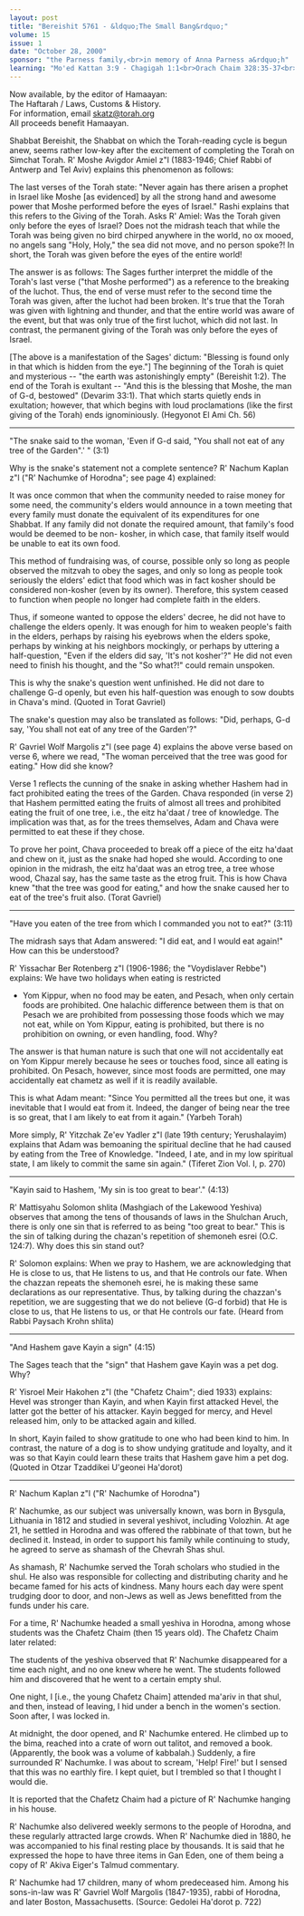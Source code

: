 ```yaml
---
layout: post
title: "Bereishit 5761 - &ldquo;The Small Bang&rdquo;"
volume: 15
issue: 1
date: "October 28, 2000"
sponsor: "the Parness family,<br>in memory of Anna Parness a&rdquo;h"
learning: "Mo'ed Kattan 3:9 - Chagigah 1:1<br>Orach Chaim 328:35-37<br>Daf Yomi (Bavli): Nazir 11<br>Daf Yomi (Yerushalmi): Bava Metzia 13"
---
```


Now available, by the editor of Hamaayan:  
The Haftarah / Laws, Customs & History.  
For information, email skatz@torah.org  
All proceeds benefit Hamaayan.

Shabbat Bereishit, the Shabbat on which the Torah-reading cycle
is begun anew, seems rather low-key after the excitement of
completing the Torah on Simchat Torah.  R' Moshe Avigdor Amiel
z"l (1883-1946; Chief Rabbi of Antwerp and Tel Aviv) explains
this phenomenon as follows:

The last verses of the Torah state: "Never again has there
arisen a prophet in Israel like Moshe \[as evidenced\] by all the
strong hand and awesome power that Moshe performed before the
eyes of Israel."  Rashi explains that this refers to the Giving
of the Torah.  Asks R' Amiel: Was the Torah given only before the
eyes of Israel?  Does not the midrash teach that while the Torah
was being given no bird chirped anywhere in the world, no ox
mooed, no angels sang "Holy, Holy," the sea did not move, and no
person spoke?!  In short, the Torah was given before the eyes of
the entire world!

The answer is as follows: The Sages further interpret the
middle of the Torah's last verse ("that Moshe performed") as a
reference to the breaking of the luchot.  Thus, the end of verse
must refer to the second time the Torah was given, after the
luchot had been broken.  It's true that the Torah was given with
lightning and thunder, and that the entire world was aware of the
event, but that was only true of the first luchot, which did not
last.  In contrast, the permanent giving of the Torah was only
before the eyes of Israel.

\[The above is a manifestation of the Sages' dictum: "Blessing
is found only in that which is hidden from the eye."\] The
beginning of the Torah is quiet and mysterious -- "the earth was
astonishingly empty" (Bereishit 1:2).  The end of the Torah is
exultant -- "And this is the blessing that Moshe, the man of G-d,
bestowed" (Devarim 33:1).  That which starts quietly ends in
exultation; however, that which begins with loud proclamations
(like the first giving of the Torah) ends ignominiously.
(Hegyonot El Ami Ch. 56)

********

"The snake said to the woman, 'Even if G-d said, "You shall
not eat of any tree of the Garden".' " (3:1)

Why is the snake's statement not a complete sentence?  R'
Nachum Kaplan z"l ("R' Nachumke of Horodna"; see page 4)
explained:

It was once common that when the community needed to raise
money for some need, the community's elders would announce in a
town meeting that every family must donate the equivalent of its
expenditures for one Shabbat.  If any family did not donate the
required amount, that family's food would be deemed to be non-
kosher, in which case, that family itself would be unable to eat
its own food.

This method of fundraising was, of course, possible only so
long as people observed the mitzvah to obey the sages, and only
so long as people took seriously the elders' edict that food
which was in fact kosher should be considered non-kosher (even by
its owner).  Therefore, this system ceased to function when
people no longer had complete faith in the elders.

Thus, if someone wanted to oppose the elders' decree, he did
not have to challenge the elders openly.  It was enough for him
to weaken people's faith in the elders, perhaps by raising his
eyebrows when the elders spoke, perhaps by winking at his
neighbors mockingly, or perhaps by uttering a half-question,
"Even if the elders did say, 'It's not kosher'?"  He did not even
need to finish his thought, and the "So what?!" could remain
unspoken.

This is why the snake's question went unfinished.  He did not
dare to challenge G-d openly, but even his half-question was
enough to sow doubts in Chava's mind.
(Quoted in Torat Gavriel)


The snake's question may also be translated as follows:  "Did,
perhaps, G-d say, 'You shall not eat of any tree of the Garden'?"

R' Gavriel Wolf Margolis z"l (see page 4) explains the above
verse based on verse 6, where we read, "The woman perceived that
the tree was good for eating."  How did she know?

Verse 1 reflects the cunning of the snake in asking whether
Hashem had in fact prohibited eating the trees of the Garden.
Chava responded (in verse 2) that Hashem permitted eating the
fruits of almost all trees and prohibited eating the fruit of one
tree, i.e., the eitz ha'daat / tree of knowledge.  The
implication was that, as for the trees themselves, Adam and Chava
were permitted to eat these if they chose.

To prove her point, Chava proceeded to break off a piece of the
eitz ha'daat and chew on it, just as the snake had hoped she
would.  According to one opinion in the midrash, the eitz ha'daat
was an etrog tree, a tree whose wood, Chazal say, has the same
taste as the etrog fruit.  This is how Chava knew "that the tree
was good for eating," and how the snake caused her to eat of the
tree's fruit also.
(Torat Gavriel)

********

"Have you eaten of the tree from which I commanded you not
to eat?"  (3:11)

The midrash says that Adam answered: "I did eat, and I would
eat again!"  How can this be understood?

R' Yissachar Ber Rotenberg z"l (1906-1986; the "Voydislaver
Rebbe")  explains: We have two holidays when eating is restricted
- Yom Kippur, when no food may be eaten, and Pesach, when only
certain foods are prohibited.  One halachic difference between
them is that on Pesach we are prohibited from possessing those
foods which we may not eat, while on Yom Kippur, eating is
prohibited, but there is no prohibition on owning, or even
handling, food.  Why?

The answer is that human nature is such that one will not
accidentally eat on Yom Kippur merely because he sees or touches
food, since all eating is prohibited.  On Pesach, however, since
most foods are permitted, one may accidentally eat chametz as
well if it is readily available.

This is what Adam meant: "Since You permitted all the trees but
one, it was inevitable that I would eat from it.  Indeed, the
danger of being near the tree is so great, that I am likely to
eat from it again."
(Yarbeh Torah)


More simply, R' Yitzchak Ze'ev Yadler z"l (late 19th century;
Yerushalayim) explains that Adam was bemoaning the spiritual
decline that he had caused by eating from the Tree of Knowledge.
"Indeed, I ate, and in my low spiritual state, I am likely to
commit the same sin again."
(Tiferet Zion Vol. I, p. 270)

********

"Kayin said to Hashem, 'My sin is too great to bear'."
(4:13)

R' Mattisyahu Solomon shlita (Mashgiach of the Lakewood
Yeshiva) observes that among the tens of thousands of laws in the
Shulchan Aruch, there is only one sin that is referred to as
being "too great to bear."  This is the sin of talking during the
chazan's repetition of shemoneh esrei (O.C. 124:7).  Why does
this sin stand out?

R' Solomon explains: When we pray to Hashem, we are
acknowledging that He is close to us, that He listens to us, and
that He controls our fate.  When the chazzan repeats the shemoneh
esrei, he is making these same declarations as our
representative.  Thus, by talking during the chazzan's
repetition, we are suggesting that we do not believe (G-d forbid)
that He is close to us, that He listens to us, or that He
controls our fate.
(Heard from Rabbi Paysach Krohn shlita)

********

"And Hashem gave Kayin a sign" (4:15)

The Sages teach that the "sign" that Hashem gave Kayin was a
pet dog.  Why?

R' Yisroel Meir Hakohen z"l (the "Chafetz Chaim"; died 1933)
explains: Hevel was stronger than Kayin, and when Kayin first
attacked Hevel, the latter got the better of his attacker.  Kayin
begged for mercy, and Hevel released him, only to be attacked
again and killed.

In short, Kayin failed to show gratitude to one who had been
kind to him.  In contrast, the nature of a dog is to show undying
gratitude and loyalty, and it was so that Kayin could learn these
traits that Hashem gave him a pet dog.
(Quoted in Otzar Tzaddikei U'geonei Ha'dorot)

********

R' Nachum Kaplan z"l
("R' Nachumke of Horodna")

R' Nachumke, as our subject was universally known, was born in
Bysgula, Lithuania in 1812 and studied in several yeshivot,
including Volozhin.  At age 21, he settled in Horodna and was
offered the rabbinate of that town, but he declined it.  Instead,
in order to support his family while continuing to study, he
agreed to serve as shamash of the Chevrah Shas shul.

As shamash, R' Nachumke served the Torah scholars who studied
in the shul.  He also was responsible for collecting and
distributing charity and he became famed for his acts of
kindness.  Many hours each day were spent trudging door to door,
and non-Jews as well as Jews benefitted from the funds under his
care.

For a time, R' Nachumke headed a small yeshiva in Horodna,
among whose students was the Chafetz Chaim (then 15 years old).
The Chafetz Chaim later related:

The students of the yeshiva observed that R' Nachumke
disappeared for a time each night, and no one knew where
he went.  The students followed him and discovered that
he went to a certain empty shul.

One night, I \[i.e., the young Chafetz Chaim\] attended
ma'ariv in that shul, and then, instead of leaving, I hid
under a bench in the women's section.  Soon after, I was
locked in.

At midnight, the door opened, and R' Nachumke entered.
He climbed up to the bima, reached into a crate of worn
out talitot, and removed a book.  (Apparently, the book
was a volume of kabbalah.)  Suddenly, a fire surrounded
R' Nachumke.  I was about to scream, 'Help!  Fire!' but I
sensed that this was no earthly fire.  I kept quiet, but
I trembled so that I thought I would die.

It is reported that the Chafetz Chaim had a picture of R'
Nachumke hanging in his house.

R' Nachumke also delivered weekly sermons to the people of
Horodna, and these regularly attracted large crowds.  When R'
Nachumke died in 1880, he was accompanied to his final resting
place by thousands.  It is said that he expressed the hope to
have three items in Gan Eden, one of them being a copy of
R' Akiva Eiger's Talmud commentary.

R' Nachumke had 17 children, many of whom predeceased him.
Among his sons-in-law was R' Gavriel Wolf Margolis (1847-1935),
rabbi of Horodna, and later Boston, Massachusetts.  (Source:
Gedolei Ha'dorot p. 722)
